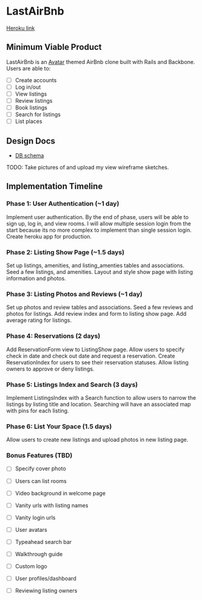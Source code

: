 # LastAirBnb

[Heroku link][heroku]

[heroku]: http://lastairbnb.herokuapp.com

## Minimum Viable Product
LastAirBnb is an [Avatar][avatarwiki] themed AirBnb clone built with Rails and Backbone. Users
are able to:

- [ ] Create accounts
- [ ] Log in/out
- [ ] View listings
- [ ] Review listings
- [ ] Book listings
- [ ] Search for listings
- [ ] List places

[avatarwiki]: http://en.wikipedia.org/wiki/Avatar:_The_Last_Airbender

## Design Docs
<!-- * [View Wireframes][views] -->
* [DB schema][schema]

<!-- [views]: ./docs/views.md -->
[schema]: ./docs/schema.md

TODO: Take pictures of and upload my view wireframe sketches.

## Implementation Timeline

### Phase 1: User Authentication (~1 day)
Implement user authentication. By the end of phase, users will be able to sign
up, log in, and view rooms. I will allow multiple session login from the start
because its no more complex to implement than single session login. Create heroku
app for production.

### Phase 2: Listing Show Page (~1.5 days)
Set up listings, amenities, and listing_amenties tables and associations. Seed
a few listings, and amenities. Layout and style show page with listing information
and photos.

### Phase 3: Listing Photos and Reviews (~1 day)
Set up photos and review tables and associations. Seed a few reviews and photos
for listings. Add review index and form to listing show page. Add average rating
for listings.

### Phase 4: Reservations (2 days)
Add ReservationForm view to ListingShow page. Allow users to specify check in date
and check out date and request a reservation. Create ReservationIndex for users
to see their reservation statuses. Allow listing owners to approve or deny listings.

### Phase 5: Listings Index and Search (3 days)
Implement ListingsIndex with a Search function to allow users to narrow the
listings by listing title and location. Searching will have an associated map
with pins for each listing.

### Phase 6: List Your Space (1.5 days)
Allow users to create new listings and upload photos in new listing page.

### Bonus Features (TBD)
- [ ] Specify cover photo
- [ ] Users can list rooms
- [ ] Video background in welcome page
- [ ] Vanity urls with listing names
- [ ] Vanity login urls
- [ ] User avatars
- [ ] Typeahead search bar
- [ ] Walkthrough guide
- [ ] Custom logo
- [ ] User profiles/dashboard
- [ ] Reviewing listing owners


[phase-one]: ./docs/phases/phase1.md
[phase-two]: ./docs/phases/phase2.md
[phase-three]: ./docs/phases/phase3.md
[phase-four]: ./docs/phases/phase4.md
[phase-five]: ./docs/phases/phase5.md
